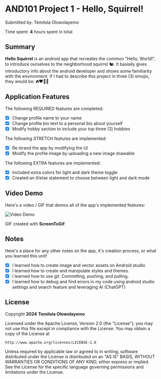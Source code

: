<!-- (This is a comment) INSTRUCTIONS: Go through this page and fill out any **bolded** entries with their correct values.-->

# AND101 Project 1 - Hello, Squirrel!

Submitted by: Temilola Olowolayemo

Time spent: **4** hours spent in total

## Summary

**Hello Squirrel** is an android app that recreates the common "Hello, World!", to introduce ourselves to the neighborhood squirrel 🐿.  It basially gives introductory info about the android developer and shows some familiarity with the environment.
If I had to describe this project in three (3) emojis, they would be: **🔥❤️‍🔥🤯**

## Application Features

<!-- (This is a comment) Please be sure to change the [ ] to [x] for any features you completed.  If a feature is not checked [x], you might miss the points for that item! -->

The following REQUIRED features are completed:

- [x] Change profile name to your name
- [x] Change profile bio text to a personal bio about yourself
- [x] Modify hobby section to include your top three (3) hobbies

The following STRETCH features are implemented:

- [x] Re-brand the app by modifying the UI
- [x] Modify the profile image by uploading a new image drawable

The following EXTRA features are implemented:

- [x] Included extra colors for light and dark theme toggle
- [x] Created an if/else statement to choose between light and dark mode

## Video Demo

Here's a video / GIF that demos all of the app's implemented features:

<img src='http://i.imgur.com/link/to/your/gif/file.gif' title='Video Demo' width='' alt='Video Demo' />

GIF created with **ScreenToGif**

<!-- Recommended tools:
- [Kap](https://getkap.co/) for macOS
- [ScreenToGif](https://www.screentogif.com/) for Windows
- [peek](https://github.com/phw/peek) for Linux. -->

## Notes

Here's a place for any other notes on the app, it's creation process, or what you learned this unit!
- [x] I learned how to create image and vector assets on Android studio
- [x] I learned how to create and manipulate styles and themes.
- [x] I learned how to use git. Committing, pushing, and pulling.
- [x] I learned how to debug and find errors in my code using android studio settings and search feature and leveraging AI (ChatGPT)

## License

Copyright **2024** **Temilola Olowolayemo**

Licensed under the Apache License, Version 2.0 (the "License");
you may not use this file except in compliance with the License.
You may obtain a copy of the License at

    http://www.apache.org/licenses/LICENSE-2.0

Unless required by applicable law or agreed to in writing, software
distributed under the License is distributed on an "AS IS" BASIS,
WITHOUT WARRANTIES OR CONDITIONS OF ANY KIND, either express or implied.
See the License for the specific language governing permissions and
limitations under the License.
